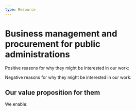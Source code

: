 ```yaml
---
type: Resource
---
```


# Business management and procurement for public administrations

Positive reasons for why they might be interested in our work:

Negative reasons for why they might be interested in our work:

## Our value proposition for them

We enable:
